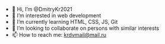 - 👋 Hi, I’m @DmitryKr2021
- 👀 I’m interested in web development
- 🌱 I’m currently learning HTML, CSS, JS, Git
- 💞️ I’m looking to collaborate on persons with similar interests
- 📫 How to reach me: krdvmail@mail.ru

<!---
DmitryKr2021/DmitryKr2021 is a ✨ special ✨ repository because its `README.md` (this file) appears on your GitHub profile.
You can click the Preview link to take a look at your changes.
--->
